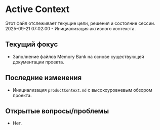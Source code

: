 # Active Context

Этот файл отслеживает текущие цели, решения и состояние сессии.
2025-09-21 07:02:00 - Инициализация активного контекста.

## Текущий фокус

*   Заполнение файлов Memory Bank на основе существующей документации проекта.

## Последние изменения

*   Инициализация `productContext.md` с высокоуровневым обзором проекта.

## Открытые вопросы/проблемы

*   Нет.